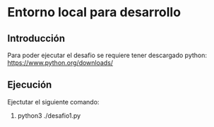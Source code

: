 # Entorno local para desarrollo

## Introducción
Para poder ejecutar el desafio se requiere tener descargado python: https://www.python.org/downloads/

## Ejecución
Ejectutar el siguiente comando: 
1. python3 ./desafio1.py